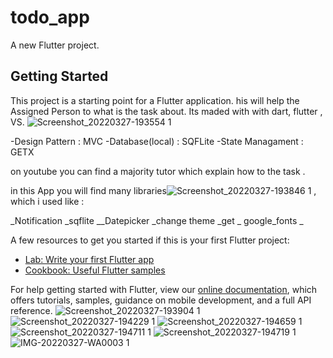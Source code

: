 # todo_app

A new Flutter project.

## Getting Started

This project is a starting point for a Flutter application.
his will help the Assigned Person to what is the task about.
Its maded with with dart, flutter , VS.
![Screenshot_20220327-193554 1](https://user-images.githubusercontent.com/58028387/160294217-6ec1dbaa-b18e-493c-8c57-0a70fa8c7d30.jpg)

-Design Pattern : MVC -Database(local) : SQFLite -State Managament : GETX

on youtube you can find a  majority tutor which explain how to the task .

in this App you will find many libraries![Screenshot_20220327-193846 1](https://user-images.githubusercontent.com/58028387/160294266-c52dd769-7bc8-4a8b-a51d-56c3b212211d.jpg)
, which  i used like :

_Notification
_sqflite
__Datepicker
_change theme
_get
_ google_fonts
_

A few resources to get you started if this is your first Flutter project:

- [Lab: Write your first Flutter app](https://flutter.dev/docs/get-started/codelab)
- [Cookbook: Useful Flutter samples](https://flutter.dev/docs/cookbook)

For help getting started with Flutter, view our
[online documentation](https://flutter.dev/docs), which offers tutorials,
samples, guidance on mobile development, and a full API reference.
![Screenshot_20220327-193904 1](https://user-images.githubusercontent.com/58028387/160294347-a8562e3a-4015-4e90-b08e-6f2067a0d71b.jpg)
![Screenshot_20220327-194229 1](https://user-images.githubusercontent.com/58028387/160294403-b787a6e0-eb6e-4d7b-a1bb-7d73878163d0.jpg)
![Screenshot_20220327-194659 1](https://user-images.githubusercontent.com/58028387/160294411-76cc9694-18f5-4558-b40e-e92e37b34282.jpg)
![Screenshot_20220327-194711 1](https://user-images.githubusercontent.com/58028387/160294425-1fcd6775-b927-440e-8da1-4e78f1e5916e.jpg)
![Screenshot_20220327-194719 1](https://user-images.githubusercontent.com/58028387/160294433-d3e42a8c-f237-44b3-b8d7-1ead81d7d4e8.jpg)
![IMG-20220327-WA0003 1](https://user-images.githubusercontent.com/58028387/160294573-7786cdd0-595c-46a7-8373-02a078d7da0b.jpg)
